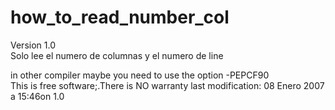# how_to_read_number_col
Version 1.0  
Solo lee el numero de columnas y el numero de line 

in other compiler  maybe you need to use the option -PEPCF90  
This is free software;.There is NO warranty 
last modification: 08 Enero 2007 a 15:46on 1.0  
